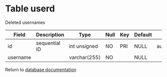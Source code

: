 Table userd
===========
Deleted usernames

| Field | Description | Type | Null | Key | Default | Extra |
| ----- | ----------- | ---- | ---- | --- | ------- | ----- |
| id       | sequential ID | int unsigned | NO | PRI | NULL | auto_increment |    
| username |               | varchar(255) | NO |     | NULL |                |    

Return to [database documentation](help/database)
